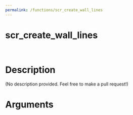 ```yaml
---
permalink: /functions/scr_create_wall_lines
---
```

# scr_create_wall_lines  
&nbsp;  
# Description  
(No description provided. Feel free to make a pull request!) 
&nbsp;  
# Arguments



